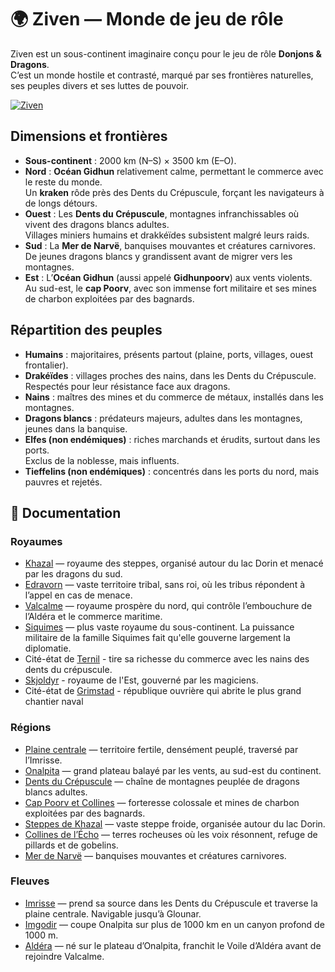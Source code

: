 # 🌍 Ziven — Monde de jeu de rôle

Ziven est un sous-continent imaginaire conçu pour le jeu de rôle **Donjons & Dragons**.  
C’est un monde hostile et contrasté, marqué par ses frontières naturelles, ses peuples divers et ses luttes de pouvoir.

<a href="{{ '/images/Ziven.jpg' | relative_url }}" class="glightbox">
  <img src="{{ '/images/Ziven.jpg' | relative_url }}" alt="Ziven" loading="lazy">
</a>


## Dimensions et frontières

- **Sous-continent** : 2000 km (N–S) × 3500 km (E–O).
- **Nord** : **Océan Gidhun** relativement calme, permettant le commerce avec le reste du monde.  
  Un **kraken** rôde près des Dents du Crépuscule, forçant les navigateurs à de longs détours.
- **Ouest** : Les **Dents du Crépuscule**, montagnes infranchissables où vivent des dragons blancs adultes.  
  Villages miniers humains et drakkéïdes subsistent malgré leurs raids.
- **Sud** : La **Mer de Narvë**, banquises mouvantes et créatures carnivores.  
  De jeunes dragons blancs y grandissent avant de migrer vers les montagnes.
- **Est** : L’**Océan Gidhun** (aussi appelé **Gidhunpoorv**) aux vents violents.  
  Au sud-est, le **cap Poorv**, avec son immense fort militaire et ses mines de charbon exploitées par des bagnards.

## Répartition des peuples

- **Humains** : majoritaires, présents partout (plaine, ports, villages, ouest frontalier).
- **Drakéïdes** : villages proches des nains, dans les Dents du Crépuscule.  
  Respectés pour leur résistance face aux dragons.
- **Nains** : maîtres des mines et du commerce de métaux, installés dans les montagnes.
- **Dragons blancs** : prédateurs majeurs, adultes dans les montagnes, jeunes dans la banquise.
- **Elfes (non endémiques)** : riches marchands et érudits, surtout dans les ports.  
  Exclus de la noblesse, mais influents.
- **Tieffelins (non endémiques)** : concentrés dans les ports du nord, mais pauvres et rejetés.


## 📖 Documentation

### Royaumes
- [Khazal](./docs/royaumes/khazal.md) — royaume des steppes, organisé autour du lac Dorin et menacé par les dragons du sud.  
- [Edravorn](./docs/royaumes/edravorn.md) — vaste territoire tribal, sans roi, où les tribus répondent à l’appel en cas de menace.  
- [Valcalme](./docs/royaumes/valcalme.md) — royaume prospère du nord, qui contrôle l’embouchure de l’Aldéra et le commerce maritime.  
- [Siquimes](./docs/royaumes/siquimes.md) — plus vaste royaume du sous-continent. La puissance militaire de la famille Siquimes fait qu'elle gouverne largement la diplomatie.
- Cité-état de [Ternil](./docs/royaumes/ternil.md) - tire sa richesse du commerce avec les nains des dents du crépuscule.  
- [Skjoldyr](./docs/royaumes/skjoldyr.md) - royaume de l'Est, gouverné par les magiciens.
- Cité-état de [Grimstad](./docs/royaumes/grimstad.md) - république ouvrière qui abrite le plus grand chantier naval

### Régions
- [Plaine centrale](./docs/regions/plaine_centrale.md) — territoire fertile, densément peuplé, traversé par l’Imrisse.  
- [Onalpita](./docs/regions/onalpita.md) — grand plateau balayé par les vents, au sud-est du continent.  
- [Dents du Crépuscule](./docs/regions/dents_du_crepuscule.md) — chaîne de montagnes peuplée de dragons blancs adultes.  
- [Cap Poorv et Collines](./docs/regions/cap_poorv_et_collines.md) — forteresse colossale et mines de charbon exploitées par des bagnards.  
- [Steppes de Khazal](./docs/regions/steppes_de_khazal.md) — vaste steppe froide, organisée autour du lac Dorin.  
- [Collines de l’Écho](./docs/regions/collines_de_lecho.md) — terres rocheuses où les voix résonnent, refuge de pillards et de gobelins.  
- [Mer de Narvë](./docs/regions/mer_de_narve.md) — banquises mouvantes et créatures carnivores.  

### Fleuves
- [Imrisse](./docs/fleuves/imrisse.md) — prend sa source dans les Dents du Crépuscule et traverse la plaine centrale. Navigable jusqu’à Glounar.  
- [Imgodir](./docs/fleuves/imgodir.md) — coupe Onalpita sur plus de 1000 km en un canyon profond de 1000 m.  
- [Aldéra](./docs/fleuves/aldera.md) — né sur le plateau d’Onalpita, franchit le Voile d’Aldéra avant de rejoindre Valcalme.   



